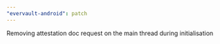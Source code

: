 ```yaml
---
"evervault-android": patch
---
```


Removing attestation doc request on the main thread during initialisation
